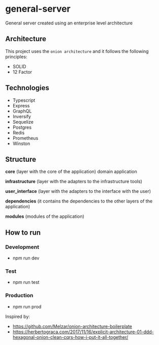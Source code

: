 # general-server

General server created using an enterprise level architecture

## Architecture

This project uses the `onion architecture` and it follows the following principles:

- SOLID
- 12 Factor

## Technologies

- Typescript
- Express
- GraphQL
- Inversify
- Sequelize
- Postgres
- Redis
- Prometheus
- Winston

## Structure

**core** (layer with the core of the application)
domain
application

**infrastructure** (layer with the adapters to the infrastructure tools)

**user_interface** (layer with the adapters to the interface with the user)

**dependencies** (it contains the dependencies to the other layers of the application)

**modules** (modules of the application)

## How to run

### Development

- npm run dev

### Test

- npm run test

### Production

- npm run prod

Inspired by:

- https://github.com/Melzar/onion-architecture-boilerplate
- https://herbertograca.com/2017/11/16/explicit-architecture-01-ddd-hexagonal-onion-clean-cqrs-how-i-put-it-all-together/
